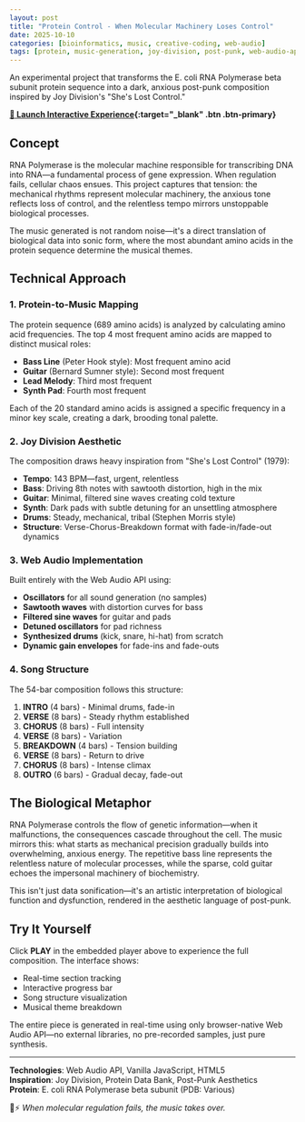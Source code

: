 ```yaml
---
layout: post
title: "Protein Control - When Molecular Machinery Loses Control"
date: 2025-10-10
categories: [bioinformatics, music, creative-coding, web-audio]
tags: [protein, music-generation, joy-division, post-punk, web-audio-api]
---
```


An experimental project that transforms the E. coli RNA Polymerase beta subunit protein sequence into a dark, anxious post-punk composition inspired by Joy Division's "She's Lost Control."

**[🎵 Launch Interactive Experience](/assets/protein-control.html){:target="_blank" .btn .btn-primary}**


## Concept

RNA Polymerase is the molecular machine responsible for transcribing DNA into RNA—a fundamental process of gene expression. When regulation fails, cellular chaos ensues. This project captures that tension: the mechanical rhythms represent molecular machinery, the anxious tone reflects loss of control, and the relentless tempo mirrors unstoppable biological processes.

The music generated is not random noise—it's a direct translation of biological data into sonic form, where the most abundant amino acids in the protein sequence determine the musical themes.

## Technical Approach

### 1. Protein-to-Music Mapping

The protein sequence (689 amino acids) is analyzed by calculating amino acid frequencies. The top 4 most frequent amino acids are mapped to distinct musical roles:

- **Bass Line** (Peter Hook style): Most frequent amino acid
- **Guitar** (Bernard Sumner style): Second most frequent
- **Lead Melody**: Third most frequent  
- **Synth Pad**: Fourth most frequent

Each of the 20 standard amino acids is assigned a specific frequency in a minor key scale, creating a dark, brooding tonal palette.

### 2. Joy Division Aesthetic

The composition draws heavy inspiration from "She's Lost Control" (1979):

- **Tempo**: 143 BPM—fast, urgent, relentless
- **Bass**: Driving 8th notes with sawtooth distortion, high in the mix
- **Guitar**: Minimal, filtered sine waves creating cold texture
- **Synth**: Dark pads with subtle detuning for an unsettling atmosphere
- **Drums**: Steady, mechanical, tribal (Stephen Morris style)
- **Structure**: Verse-Chorus-Breakdown format with fade-in/fade-out dynamics

### 3. Web Audio Implementation

Built entirely with the Web Audio API using:

- **Oscillators** for all sound generation (no samples)
- **Sawtooth waves** with distortion curves for bass
- **Filtered sine waves** for guitar and pads
- **Detuned oscillators** for pad richness
- **Synthesized drums** (kick, snare, hi-hat) from scratch
- **Dynamic gain envelopes** for fade-ins and fade-outs

### 4. Song Structure

The 54-bar composition follows this structure:

1. **INTRO** (4 bars) - Minimal drums, fade-in
2. **VERSE** (8 bars) - Steady rhythm established
3. **CHORUS** (8 bars) - Full intensity
4. **VERSE** (8 bars) - Variation
5. **BREAKDOWN** (4 bars) - Tension building
6. **VERSE** (8 bars) - Return to drive
7. **CHORUS** (8 bars) - Intense climax
8. **OUTRO** (6 bars) - Gradual decay, fade-out

## The Biological Metaphor

RNA Polymerase controls the flow of genetic information—when it malfunctions, the consequences cascade throughout the cell. The music mirrors this: what starts as mechanical precision gradually builds into overwhelming, anxious energy. The repetitive bass line represents the relentless nature of molecular processes, while the sparse, cold guitar echoes the impersonal machinery of biochemistry.

This isn't just data sonification—it's an artistic interpretation of biological function and dysfunction, rendered in the aesthetic language of post-punk.

## Try It Yourself

Click **PLAY** in the embedded player above to experience the full composition. The interface shows:

- Real-time section tracking
- Interactive progress bar
- Song structure visualization
- Musical theme breakdown

The entire piece is generated in real-time using only browser-native Web Audio API—no external libraries, no pre-recorded samples, just pure synthesis.

---

**Technologies**: Web Audio API, Vanilla JavaScript, HTML5  
**Inspiration**: Joy Division, Protein Data Bank, Post-Punk Aesthetics  
**Protein**: E. coli RNA Polymerase beta subunit (PDB: Various)

🧬⚡ *When molecular regulation fails, the music takes over.*
